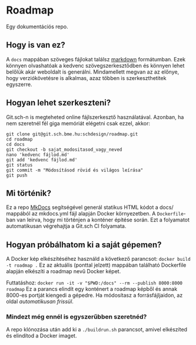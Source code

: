 # Roadmap

Egy dokumentációs repo.

## Hogy is van ez?
A `docs` mappában szöveges fájlokat találsz 
[markdown](https://www.markdownguide.org/cheat-sheet/) formátumban.
Ezek könnyen olvashatóak a kedvenc szövegszerkesztődben és könnyen lehet
belőlük akár weboldalt is generálni. Mindamellett megvan az az előnye,
hogy verziókövetésre is alkalmas, azaz többen is szerkeszthetitek
egyszerre.

## Hogyan lehet szerkeszteni?
Git.sch-n is megteheted online fájlszerkesztő használatával. Azonban, ha nem
szeretnél fél giga memóriát elégetni csak ezzel, akkor:
```
git clone git@git.sch.bme.hu:schdesign/roadmap.git
cd roadmap
cd docs
git checkout -b sajat_modositasod_vagy_neved
nano 'kedvenc fájlod.md'
git add 'kedvenc fájlod.md'
git status
git commit -m "Módosításod rövid és világos leírása"
git push
```

## Mi történik?
Ez a repo [MkDocs](https://www.mkdocs.org/) segítségével generál statikus HTML
kódot a docs/ mappából az mkdocs.yml fájl alapján Docker környezetben. A
`Dockerfile`-ban van leírva, hogy mi történjen a konténer építése során.
Ezt a folyamatot automatikusan végrehajtja a Git.sch CI folyamata.

## Hogyan próbálhatom ki a saját gépemen?
A Docker kép elkészítéséhez használd a következő parancsot: `docker build -t
roadmap .` Ez az aktuális (ponttal jelzett) mappában található Dockerfile
alapján elkészíti a roadmap nevű Docker képet.

Futtatáshoz:
`docker run -it -v "$PWD:/docs" --rm --publish 8000:8000 roadmap`
Ez a parancs elindít egy konténert a roadmap képből és annak 8000-es portját 
kiengedi a gépedre. Ha módosítasz a forrásfájljaidon, az oldal *automatikusan
frissül*.

### Mindezt még ennél is egyszerűbben szeretnéd?
A repo klónozása után add ki a `./buildrun.sh` parancsot, amivel elkészíted és
elindítod a Docker imaget.
